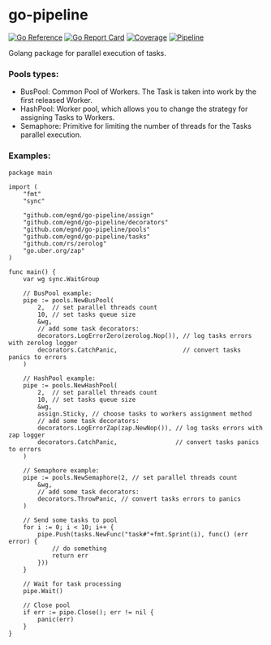 # go-pipeline

[![Go Reference](https://pkg.go.dev/badge/github.com/egnd/go-pipeline.svg)](https://pkg.go.dev/github.com/egnd/go-pipeline)
[![Go Report Card](https://goreportcard.com/badge/github.com/egnd/go-pipeline)](https://goreportcard.com/report/github.com/egnd/go-pipeline)
[![Coverage](https://gocover.io/_badge/github.com/egnd/go-pipeline?k2)](https://gocover.io/github.com/egnd/go-pipeline)
[![Pipeline](https://github.com/egnd/go-pipeline/actions/workflows/pipeline.yml/badge.svg)](https://github.com/egnd/go-pipeline/actions?query=workflow%3APipeline)

Golang package for parallel execution of tasks.

### Pools types:
* BusPool: Common Pool of Workers. The Task is taken into work by the first released Worker.
* HashPool: Worker pool, which allows you to change the strategy for assigning Tasks to Workers.
* Semaphore: Primitive for limiting the number of threads for the Tasks parallel execution.

### Examples:
```golang
package main

import (
	"fmt"
	"sync"

	"github.com/egnd/go-pipeline/assign"
	"github.com/egnd/go-pipeline/decorators"
	"github.com/egnd/go-pipeline/pools"
	"github.com/egnd/go-pipeline/tasks"
	"github.com/rs/zerolog"
	"go.uber.org/zap"
)

func main() {
	var wg sync.WaitGroup

	// BusPool example:
	pipe := pools.NewBusPool(
		2,  // set parallel threads count
		10, // set tasks queue size
		&wg,
		// add some task decorators:
		decorators.LogErrorZero(zerolog.Nop()), // log tasks errors with zerolog logger
		decorators.CatchPanic,                  // convert tasks panics to errors
	)

	// HashPool example:
	pipe := pools.NewHashPool(
		2,  // set parallel threads count
		10, // set tasks queue size
		&wg,
		assign.Sticky, // choose tasks to workers assignment method
		// add some task decorators:
		decorators.LogErrorZap(zap.NewNop()), // log tasks errors with zap logger
		decorators.CatchPanic,                // convert tasks panics to errors
	)

	// Semaphore example:
	pipe := pools.NewSemaphore(2, // set parallel threads count
		&wg,
		// add some task decorators:
		decorators.ThrowPanic, // convert tasks errors to panics
	)

	// Send some tasks to pool
	for i := 0; i < 10; i++ {
		pipe.Push(tasks.NewFunc("task#"+fmt.Sprint(i), func() (err error) {
			// do something
			return err
		}))
	}

	// Wait for task processing
	pipe.Wait()

	// Close pool
	if err := pipe.Close(); err != nil {
		panic(err)
	}
}
```
